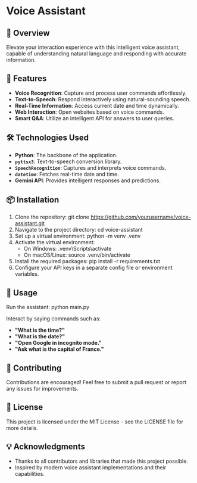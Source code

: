 # Voice Assistant

## 🚀 Overview
Elevate your interaction experience with this intelligent voice assistant, capable of understanding natural language and responding with accurate information.

## 🌟 Features
- **Voice Recognition**: Capture and process user commands effortlessly.
- **Text-to-Speech**: Respond interactively using natural-sounding speech.
- **Real-Time Information**: Access current date and time dynamically.
- **Web Interaction**: Open websites based on voice commands.
- **Smart Q&A**: Utilize an intelligent API for answers to user queries.

## 🛠 Technologies Used
- **Python**: The backbone of the application.
- **`pyttsx3`**: Text-to-speech conversion library.
- **`SpeechRecognition`**: Captures and interprets voice commands.
- **`datetime`**: Fetches real-time date and time.
- **Gemini API**: Provides intelligent responses and predictions.

## 📦 Installation
1. Clone the repository:
   git clone https://github.com/yourusername/voice-assistant.git
2. Navigate to the project directory:
   cd voice-assistant
3. Set up a virtual environment:
   python -m venv .venv
4. Activate the virtual environment:
   - On Windows:
     .venv\Scripts\activate
   - On macOS/Linux:
     source .venv/bin/activate
5. Install the required packages:
   pip install -r requirements.txt
6. Configure your API keys in a separate config file or environment variables.

## 🎤 Usage
Run the assistant:
python main.py

Interact by saying commands such as:
- **"What is the time?"**
- **"What is the date?"**
- **"Open Google in incognito mode."**
- **"Ask what is the capital of France."**

## 🤝 Contributing
Contributions are encouraged! Feel free to submit a pull request or report any issues for improvements.

## 📜 License
This project is licensed under the MIT License - see the LICENSE file for more details.

## 💡 Acknowledgments
- Thanks to all contributors and libraries that made this project possible.
- Inspired by modern voice assistant implementations and their capabilities.
